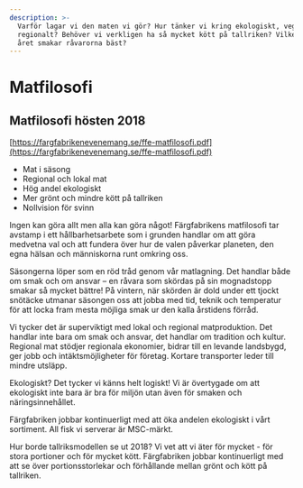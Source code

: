 ```yaml
---
description: >-
  Varför lagar vi den maten vi gör? Hur tänker vi kring ekologiskt, vegetariskt,
  regionalt? Behöver vi verkligen ha så mycket kött på tallriken? Vilken tid på
  året smakar råvarorna bäst?
---
```


# Matfilosofi

## Matfilosofi hösten 2018

[https://fargfabrikenevenemang.se/ffe-matfilosofi.pdf](https://fargfabrikenevenemang.se/ffe-matfilosofi.pdf)

* Mat i säsong
* Regional och lokal mat
* Hög andel ekologiskt
* Mer grönt och mindre kött på tallriken
* Nollvision för svinn

Ingen kan göra allt men alla kan göra något! Färgfabrikens matfilosofi tar avstamp i ett hållbarhetsarbete som i grunden handlar om att göra medvetna val och att fundera över hur de valen påverkar planeten, den egna hälsan och människorna runt omkring oss.

Säsongerna löper som en röd tråd genom vår matlagning. Det handlar både om smak och om ansvar – en råvara som skördas på sin mognadstopp smakar så mycket bättre! På vintern, när skörden är dold under ett tjockt snötäcke utmanar säsongen oss att jobba med tid, teknik och temperatur för att locka fram mesta möjliga smak ur den kalla årstidens förråd.

Vi tycker det är superviktigt med lokal och regional matproduktion. Det handlar inte bara om smak och ansvar, det handlar om tradition och kultur. Regional mat stödjer regionala ekonomier, bidrar till en levande landsbygd, ger jobb och intäktsmöjligheter för företag. Kortare transporter leder till mindre utsläpp.

Ekologiskt? Det tycker vi känns helt logiskt! Vi är övertygade om att ekologiskt inte bara är bra för miljön utan även för smaken och näringsinnehållet.

Färgfabriken jobbar kontinuerligt med att öka andelen ekologiskt i vårt sortiment. All fisk vi serverar är MSC-märkt.

Hur borde tallriksmodellen se ut 2018? Vi vet att vi äter för mycket - för stora portioner och för mycket kött. Färgfabriken jobbar kontinuerligt med att se över portionsstorlekar och förhållande mellan grönt och kött på tallriken.

